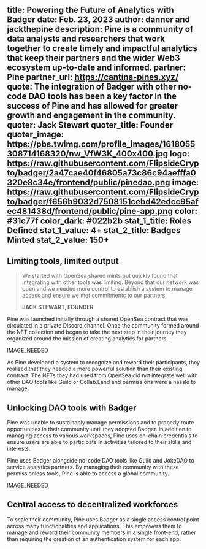 title: Powering the Future of Analytics with Badger
date: Feb. 23, 2023
author: danner and jackthepine
description: Pine is a community of data analysts and researchers that work together to create timely and impactful analytics that keep their partners and the wider Web3 ecosystem up-to-date and informed. 
partner: Pine
partner_url: https://cantina-pines.xyz/
quote: The integration of Badger with other no-code DAO tools has been a key factor in the success of Pine and has allowed for greater growth and engagement in the community.
quoter: Jack Stewart
quoter_title: Founder
quoter_image: https://pbs.twimg.com/profile_images/1618055308714168320/nw_VfW3K_400x400.jpg
logo: https://raw.githubusercontent.com/FlipsideCrypto/badger/2a47cae40f46805a73c86c94aefffa0320e8c34e/frontend/public/pinedao.png
image: https://raw.githubusercontent.com/FlipsideCrypto/badger/f656b9032d7508151cebd42edcc95afec481438d/frontend/public/pine-app.png
color: #31c77f
color_dark: #022b2b
stat_1_title: Roles Defined
stat_1_value: 4+
stat_2_title: Badges Minted
stat_2_value: 150+
---
## Limiting tools, limited output

> We started with OpenSea shared mints but quickly found that integrating with other tools was limiting. Beyond that our network was open and we needed more control to establish a system to manage access and ensure we met commitments to our partners.
> 
> **JACK STEWART, FOUNDER**

Pine was launched initially through a shared OpenSea contract that was circulated in a private Discord channel. Once the community formed around the NFT collection and began to take the next step in their journey they organized around the mission of creating analytics for partners.

IMAGE_NEEDED

As Pine developed a system to recognize and reward their participants, they realized that they needed a more powerful solution than their existing contract. The NFTs they had used from OpenSea did not integrate well with other DAO tools like Guild or Collab.Land and permissions were a hassle to manage.

## Unlocking DAO tools with Badger

Pine was unable to sustainably manage permissions and to properly route opportunities in their community until they adopted Badger. In addition to managing access to various workspaces, Pine uses on-chain credentials to ensure users are able to participate in activities tailored to their skills and interests.

Pine uses Badger alongside no-code DAO tools like Guild and JokeDAO to service analytics partners. By managing their community with these permissionless tools, Pine is able to access a global community.

IMAGE_NEEDED

## Central access to decentralized workforces
To scale their community, Pine uses Badger as a single access control point across many functionalities and applications. This empowers them to manage and reward their community members in a single front-end, rather than requiring the creation of an authentication system for each app. 